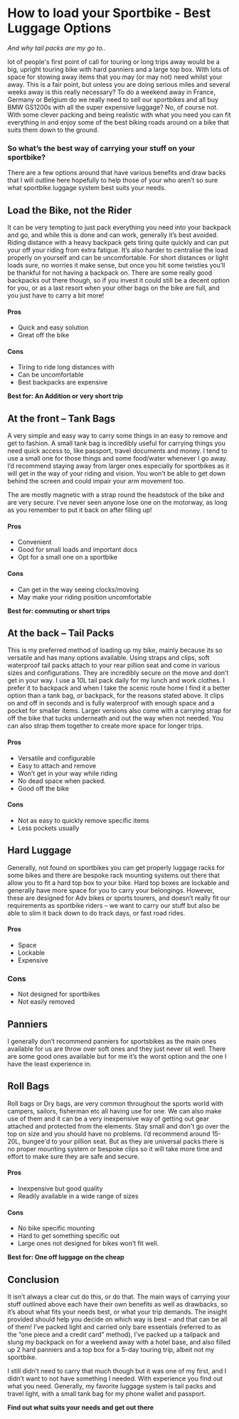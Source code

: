 # How to load your Sportbike - Best Luggage Options


*And why tail packs are my go to..*

lot of people's first point of call for touring or long trips away would be a big, upright touring bike with hard panniers and a large top box. With lots of space for stowing away items that you may (or may not) need whilst your away. This is a fair point, but unless you are doing serious miles and several weeks away is this really necessary? To do a weekend away in France, Germany or Belgium do we really need to sell our sportbikes and all buy BMW GS1200s with all the super expensive luggage? No, of course not. With some clever packing and being realistic with what you need you can fit everything in and enjoy some of the best biking roads around on a bike that suits them down to the ground.

### So what’s the best way of carrying your stuff on your sportbike?

There are a few options around that have various benefits and draw backs that I will outline here hopefully to help those of your who aren’t so sure what sportbike luggage system best suits your needs.

## Load the Bike, not the Rider

It can be very tempting to just pack everything you need into your backpack and go, and while this is done and can work, generally it’s best avoided. Riding distance with a heavy backpack gets tiring quite quickly and can put your off your riding from extra fatigue. It’s also harder to centralise the load properly on yourself and can be uncomfortable. For short distances or light loads sure, no worries it make sense, but once you hit some twisties you’ll be thankful for not having a backpack on. There are some really good backpacks out there though, so if you invest it could still be a decent option for you, or as a last resort when your other bags on the bike are full, and you just have to carry a bit more!

#### Pros

* Quick and easy solution
* Great off the bike

#### Cons

* Tiring to ride long distances with
* Can be uncomfortable
* Best backpacks are expensive

**Best for: An Addition or very short trip**

## At the front – Tank Bags

A very simple and easy way to carry some things in an easy to remove and get to fashion. A small tank bag is incredibly useful for carrying things you need quick access to, like passport, travel documents and money. I tend to use a small one for those things and some food/water whenever I go away. I’d recommend staying away from larger ones especially for sportbikes as it will get in the way of your riding and vision. You won’t be able to get down behind the screen and could impair your arm movement too.

The are mostly magnetic with a strap round the headstock of the bike and are very secure. I’ve never seen anyone lose one on the motorway, as long as you remember to put it back on after filling up!

#### Pros

* Convenient
* Good for small loads and important docs
* Opt for a small one on a sportbike

#### Cons

* Can get in the way seeing clocks/moving
* May make your riding position uncomfortable

**Best for: commuting or short trips**

## At the back – Tail Packs

This is my preferred method of loading up my bike, mainly because its so versatile and has many options available. Using straps and clips, soft waterproof tail packs attach to your rear pillion seat and come in various sizes and configurations. They are incredibly secure on the move and don’t get in your way. I use a 10L tail pack daily for my lunch and work clothes. I prefer it to backpack and when I take the scenic route home I find it a better option than a tank bag, or backpack, for the reasons stated above. It clips on and off in seconds and is fully waterproof with enough space and a pocket for smaller items. Larger versions also come with a carrying strap for off the bike that tucks underneath and out the way when not needed. You can also strap them together to create more space for longer trips.

#### Pros

* Versatile and configurable
* Easy to attach and remove
* Won’t get in your way while riding
* No dead space when packed.
* Good off the bike

#### Cons

* Not as easy to quickly remove specific items
* Less pockets usually

## Hard Luggage

Generally, not found on sportbikes you can get properly luggage racks for some bikes and there are bespoke rack mounting systems out there that allow you to fit a hard top box to your bike. Hard top boxes are lockable and generally have more space for you to carry your belongings. However, these are designed for Adv bikes or sports tourers, and doesn’t really fit our requirements as sportbike riders – we want to carry our stuff but also be able to slim it back down to do track days, or fast road rides.

#### Pros

* Space
* Lockable
* Expensive

### Cons

* Not designed for sportbikes
* Not easily removed

## Panniers

I generally don’t recommend panniers for sportsbikes as the main ones available for us are throw over soft ones and they just never sit well. There are some good ones available but for me it’s the worst option and the one I have the least experience in.

## Roll Bags

Roll bags or Dry bags, are very common throughout the sports world with campers, sailors, fisherman etc all having use for one. We can also make use of them and it can be a very inexpensive way of getting out gear attached and protected from the elements. Stay small and don't go over the top on size and you should have no problems. I’d recommend around 15-20L, bungee'd to your pillion seat. But as they are universal packs there is no proper mounting system or bespoke clips so it will take more time and effort to make sure they are safe and secure.

#### Pros

* Inexpensive but good quality
* Readily available in a wide range of sizes

#### Cons

* No bike specific mounting
* Hard to get something specific out
* Large ones not designed for bikes won’t fit well.

**Best for: One off luggage on the cheap**


## Conclusion

It isn’t always a clear cut do this, or do that. The main ways of carrying your stuff outlined above each have their own benefits as well as drawbacks, so it’s about what fits your needs best, or what your trip demands. The insight provided should help you decide on which way is best – and that can be all of them! I’ve packed light and carried only bare essentials (referred to as the “one piece and a credit card” method), I’ve packed up a tailpack and slung my backpack on for a weekend away with a hotel base, and also filled up 2 hard panniers and a top box for a 5-day touring trip, albeit not my sportbike. 

I still didn’t need to carry that much though but it was one of my first, and I didn’t want to not have something I needed. With experience you find out what you need. Generally, my favorite luggage system is tail packs and travel light, with a small tank bag for my phone wallet and passport.

**Find out what suits your needs and get out there**


